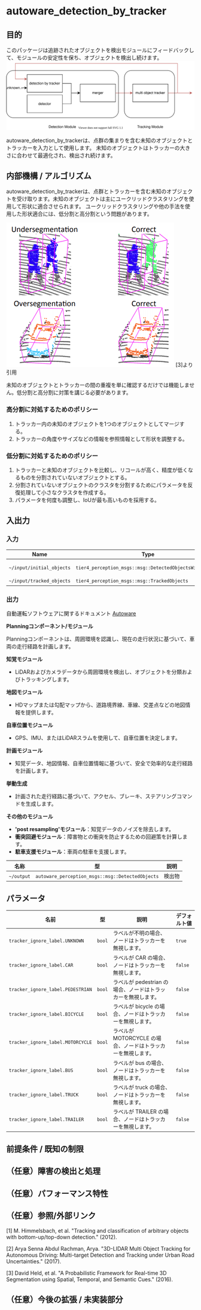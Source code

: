 # autoware_detection_by_tracker

## 目的

このパッケージは追跡されたオブジェクトを検出モジュールにフィードバックして、モジュールの安定性を保ち、オブジェクトを検出し続けます。
![目的](image/purpose.svg)

autoware_detection_by_trackerは、点群の集まりを含む未知のオブジェクトとトラッカーを入力として使用します。
未知のオブジェクトはトラッカーの大きさに合わせて最適化され、検出され続けます。

## 内部機構 / アルゴリズム

autoware_detection_by_trackerは、点群とトラッカーを含む未知のオブジェクトを受け取ります。未知のオブジェクトは主にユークリッドクラスタリングを使用して形状に適合させられます。
ユークリッドクラスタリングや他の手法を使用した形状適合には、低分割と高分割という問題があります。

[![segmentation_fail](image/segmentation_fail.png)](https://www.researchgate.net/figure/Examples-of-an-undersegmentation-error-top-and-an-oversegmentation-error-bottom-Each_fig1_304533062)
[3]より引用

未知のオブジェクトとトラッカーの間の重複を単に確認するだけでは機能しません。低分割と高分割に対策を講じる必要があります。

### 高分割に対処するためのポリシー

1. トラッカー内の未知のオブジェクトを1つのオブジェクトとしてマージする。
2. トラッカーの角度やサイズなどの情報を参照情報として形状を調整する。

### 低分割に対処するためのポリシー

1. トラッカーと未知のオブジェクトを比較し、リコールが高く、精度が低くなるものを分割されていないオブジェクトとする。
2. 分割されていないオブジェクトのクラスタを分割するためにパラメータを反復処理して小さなクラスタを作成する。
3. パラメータを何度も調整し、IoUが最も高いものを採用する。

## 入出力

### 入力

| Name                  | Type                                                   | Description       |
| --------------------- | -------------------------------------------------------- | ----------------- |
| `~/input/initial_objects` | `tier4_perception_msgs::msg::DetectedObjectsWithFeature` | 未知のオブジェクト |
| `~/input/tracked_objects` | `tier4_perception_msgs::msg::TrackedObjects`             | トラッカー         |

### 出力

自動運転ソフトウェアに関するドキュメント
[Autoware](https://github.com/autowarefoundation/autoware.auto/wiki)

**Planningコンポーネント/モジュール**

Planningコンポーネントは、周囲環境を認識し、現在の走行状況に基づいて、車両の走行経路を計画します。

**知覚モジュール**

* LiDARおよびカメラデータから周囲環境を検出し、オブジェクトを分類およびトラッキングします。

**地図モジュール**

* HDマップまたは勾配マップから、道路境界線、車線、交差点などの地図情報を提供します。

**自車位置モジュール**

* GPS、IMU、またはLiDARスラムを使用して、自車位置を決定します。

**計画モジュール**

* 知覚データ、地図情報、自車位置情報に基づいて、安全で効率的な走行経路を計画します。

**挙動生成**

* 計画された走行経路に基づいて、アクセル、ブレーキ、ステアリングコマンドを生成します。

**その他のモジュール**

* **'post resampling'モジュール**：知覚データのノイズを除去します。
* **衝突回避モジュール**：障害物との衝突を防止するための回避策を計算します。
* **駐車支援モジュール**：車両の駐車を支援します。

| 名称       | 型                                                   | 説明 |
| ---------- | ---------------------------------------------------- | ----------- |
| `~/output` | `autoware_perception_msgs::msg::DetectedObjects` | 検出物 |

## パラメータ

| 名前                              | 型   | 説明                                                                        | デフォルト値 |
| --------------------------------- | ------ | --------------------------------------------------------------------------- | ------------- |
| `tracker_ignore_label.UNKNOWN`    | `bool` | ラベルが不明の場合、ノードはトラッカーを無視します。                        | `true`        |
| `tracker_ignore_label.CAR`        | `bool` | ラベルが CAR の場合、ノードはトラッカーを無視します。                        | `false`       |
| `tracker_ignore_label.PEDESTRIAN` | `bool` | ラベルが pedestrian の場合、ノードはトラッカーを無視します。               | `false`       |
| `tracker_ignore_label.BICYCLE`    | `bool` | ラベルが bicycle の場合、ノードはトラッカーを無視します。                    | `false`       |
| `tracker_ignore_label.MOTORCYCLE` | `bool` | ラベルが MOTORCYCLE の場合、ノードはトラッカーを無視します。                | `false`       |
| `tracker_ignore_label.BUS`        | `bool` | ラベルが bus の場合、ノードはトラッカーを無視します。                        | `false`       |
| `tracker_ignore_label.TRUCK`      | `bool` | ラベルが truck の場合、ノードはトラッカーを無視します。                      | `false`       |
| `tracker_ignore_label.TRAILER`    | `bool` | ラベルが TRAILER の場合、ノードはトラッカーを無視します。                    | `false`       |

## 前提条件 / 既知の制限

## （任意）障害の検出と処理

## （任意）パフォーマンス特性

## （任意）参照/外部リンク

[1] M. Himmelsbach, et al. "Tracking and classification of arbitrary objects with bottom-up/top-down detection." (2012).

[2] Arya Senna Abdul Rachman, Arya. "3D-LIDAR Multi Object Tracking for Autonomous Driving: Multi-target Detection and Tracking under Urban Road Uncertainties." (2017).

[3] David Held, et al. "A Probabilistic Framework for Real-time 3D Segmentation using Spatial, Temporal, and Semantic Cues." (2016).

## （任意）今後の拡張 / 未実装部分

